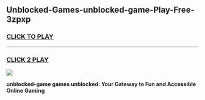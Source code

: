 
## Unblocked-Games-unblocked-game-Play-Free-3zpxp
<h3>
<a href="https://premium76.site?title=unblocked-game&ref=10A">CLICK TO PLAY</a></h3>
<hr>

<h3>
<a href="https://premium76.site?title=unblocked-game&ref=10A">CLICK 2 PLAY</a>
  
</h3>

<a href="https://premium76.site?title=unblocked-game&ref=10A"><img src="https://clearcache.store/games.png"></a>


**unblocked-game games unblocked: Your Gateway to Fun and Accessible Online Gaming**
